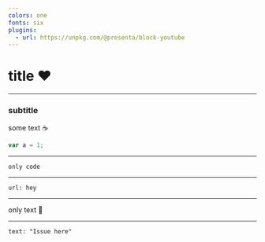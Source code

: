 ```yaml
---
colors: one
fonts: six
plugins:
  - url: https://unpkg.com/@presenta/block-youtube
---
```



# title :heart:

<!--
notes: A presenter note
-->

---

### subtitle

some text :coffee:

```js
var a = 1;
```

---

```
only code
```

---

```embed
url: hey
```

---

only text :pizza:

---

```fitty
text: "Issue here"
```
